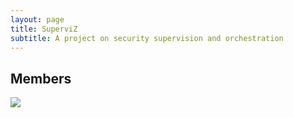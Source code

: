 ```yaml
---
layout: page
title: SuperviZ
subtitle: A project on security supervision and orchestration
---
```


## Members

<img src="/superviz/assets/img/map.png">


